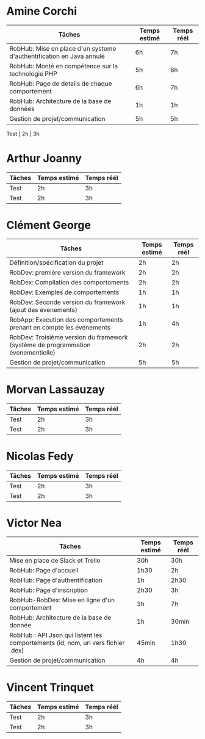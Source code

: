
# Amine Corchi
Tâches | Temps estimé | Temps réél
--- | --- | ---
RobHub: Mise en place d'un systeme d'authentification en Java annulé  | 6h | 7h
RobHub: Monté en compétence sur la technologie PHP  | 5h | 6h
RobHub: Page de details de chaque comportement  | 6h | 7h
RobHub: Architecture de la base de données  | 1h | 1h
Gestion de projet/communication  | 5h | 5h

Test | 2h | 3h

# Arthur Joanny
Tâches | Temps estimé | Temps réél
--- | --- | ---
Test | 2h | 3h
Test | 2h | 3h


# Clément George
Tâches | Temps estimé | Temps réél
--- | --- | ---
Définition/spécification du projet | 2h | 2h
RobDev: première version du framework | 2h | 2h
RobDex: Compilation des comportoments | 2h | 2h
RobDev: Exemples de comportements | 1h | 1h
RobDev: Seconde version du framework (ajout des évenements) | 1h | 1h
RobApp: Execution des comportements prenant en compte les événements | 1h | 4h
RobDev: Troisième version du framework (système de programmation évenementielle) | 2h | 2h
Gestion de projet/communication | 5h | 5h


# Morvan Lassauzay
Tâches | Temps estimé | Temps réél
--- | --- | ---
Test | 2h | 3h
Test | 2h | 3h

# Nicolas Fedy
Tâches | Temps estimé | Temps réél
--- | --- | ---
Test | 2h | 3h
Test | 2h | 3h

# Victor Nea
Tâches | Temps estimé | Temps réél
--- | --- | ---
Mise en place de Slack et Trello | 30h | 30h
RobHub: Page d'accueil | 1h30 | 2h
RobHub: Page d'authentification | 1h | 2h30
RobHub: Page d'inscription | 2h30 | 3h
RobHub-RobDex: Mise en ligne d'un comportement | 3h | 7h
RobHub: Architecture de la base de donnée | 1h | 30min
RobHub : API Json qui listent les comportements (id, nom, url vers fichier .dex) | 45min | 1h30
Gestion de projet/communication | 4h | 4h


# Vincent Trinquet	
Tâches | Temps estimé | Temps réél
--- | --- | ---
Test | 2h | 3h
Test | 2h | 3h

